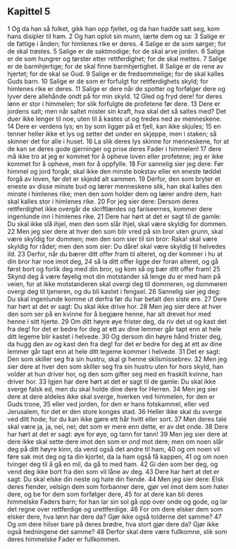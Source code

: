 ## Kapittel 5

1 Og da han så folket, gikk han opp fjellet, og da han hadde satt seg, kom hans disipler til ham.
2 Og han oplot sin munn, lærte dem og sa:
3 Salige er de fattige i ånden; for himlenes rike er deres.
4 Salige er de som sørger; for de skal trøstes.
5 Salige er de saktmodige; for de skal arve jorden.
6 Salige er de som hungrer og tørster etter rettferdighet; for de skal mettes.
7 Salige er de barmhjertige; for de skal finne barmhjertighet.
8 Salige er de rene av hjertet; for de skal se Gud.
9 Salige er de fredsommelige; for de skal kalles Guds barn.
10 Salige er de som er forfulgt for rettferdighets skyld; for himlenes rike er deres.
11 Salige er dere når de spotter og forfølger dere og lyver dere allehånde ondt på for min skyld.
12 Gled og fryd dere! for deres lønn er stor i himmelen; for slik forfulgte de profetene før dere.
13 Dere er jordens salt; men når saltet mister sin kraft, hva skal det så saltes med? Det duer ikke lenger til noe, uten til å kastes ut og tredes ned av menneskene.
14 Dere er verdens lys; en by som ligger på et fjell, kan ikke skjules;
15 en tenner heller ikke et lys og setter det under en skjeppe, men i staken; så skinner det for alle i huset.
16 La slik deres lys skinne for menneskene, for at de kan se deres gode gjerninger og prise deres Fader i himmelen!
17 dere må ikke tro at jeg er kommet for å opheve loven eller profetene; jeg er ikke kommet for å opheve, men for å oppfylle.
18 For sannelig sier jeg dere: Før himmel og jord forgår, skal ikke den minste bokstav eller en eneste tøddel forgå av loven, før det er skjedd alt sammen.
19 Derfor, den som bryter et eneste av disse minste bud og lærer menneskene slik, han skal kalles den minste i himlenes rike; men den som holder dem og lærer andre dem, han skal kalles stor i himlenes rike.
20 For jeg sier dere: Dersom deres rettferdighet ikke overgår de skriftlærdes og fariseernes, kommer dere ingenlunde inn i himlenes rike.
21 Dere har hørt at det er sagt til de gamle: Du skal ikke slå ihjel, men den som slår ihjel, skal være skyldig for dommen.
22 Men jeg sier dere at hver den som blir vred på sin bror uten grunn, skal være skyldig for dommen; men den som sier til sin bror: Raka! skal være skyldig for rådet; men den som sier: Du dåre! skal være skyldig til helvedes ild.
23 Derfor, når du bærer ditt offer fram til alteret, og der kommer i hu at din bror har noe imot deg,
24 så la ditt offer ligge der foran alteret, og gå først bort og forlik deg med din bror, og kom så og bær ditt offer fram!
25 Skynd deg å være føyelig mot din motstander så lenge du er med ham på veien, for at ikke motstanderen skal overgi deg til dommeren, og dommeren overgi deg til tjeneren, og du bli kastet i fengsel.
26 Sannelig sier jeg deg: Du skal ingenlunde komme ut derfra før du har betalt den siste øre.
27 Dere har hørt at det er sagt: Du skal ikke drive hor.
28 Men jeg sier dere at hver den som ser på en kvinne for å begjære henne, har alt drevet hor med henne i sitt hjerte.
29 Om ditt høyre øye frister deg, da riv det ut og kast det fra deg! for det er bedre for deg at ett av dine lemmer går tapt enn at hele ditt legeme blir kastet i helvede.
30 Og dersom din høyre hånd frister deg, da hugg den av og kast den fra deg! for det er bedre for deg at ett av dine lemmer går tapt enn at hele ditt legeme kommer i helvede.
31 Det er sagt: Den som skiller seg fra sin hustru, skal gi henne skilsmissebrev.
32 Men jeg sier dere at hver den som skiller seg fra sin hustru uten for hors skyld, han volder at hun driver hor, og den som gifter seg med en fraskilt kvinne, han driver hor.
33 Igjen har dere hørt at det er sagt til de gamle: Du skal ikke sverge falsk ed, men du skal holde dine dere for Herren.
34 Men jeg sier dere at dere aldeles ikke skal sverge, hverken ved himmelen, for den er Guds trone,
35 eller ved jorden, for den er hans fotskammel, eller ved Jerusalem, for det er den store konges stad.
36 Heller ikke skal du sverge ved ditt hode; for du kan ikke gjøre ett hår hvitt eller sort.
37 Men deres tale skal være ja, ja, nei, nei; det som er mere enn dette, er av det onde.
38 Dere har hørt at det er sagt: øye for øye, og tann for tann!
39 Men jeg sier dere at dere ikke skal sette dere imot den som er ond mot dere; men om noen slår deg på ditt høyre kinn, da vend også det andre til ham,
40 og om noen vil føre sak mot deg og ta din kjortel, da la ham også få kappen,
41 og om noen tvinger deg til å gå en mil, da gå to med ham.
42 Gi den som ber deg, og vend deg ikke bort fra den som vil låne av deg.
43 Dere har hørt at det er sagt: Du skal elske din neste og hate din fiende.
44 Men jeg sier dere: Elsk deres fiender, velsign dem som forbanner dere, gjør vel imot dem som hater dere, og be for dem som forfølger dere,
45 for at dere kan bli deres himmelske Faders barn; for han lar sin sol gå opp over onde og gode, og lar det regne over rettferdige og urettferdige.
46 For om dere elsker dem som elsker dere, hva lønn har dere da? Gjør ikke også tolderne det samme?
47 Og om dere hilser bare på deres brødre, hva stort gjør dere da? Gjør ikke også hedningene det samme?
48 Derfor skal dere være fullkomne, slik som deres himmelske Fader er fullkommen.
